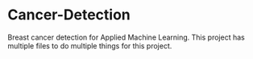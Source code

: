 # Cancer-Detection
Breast cancer detection for Applied Machine Learning. This project has multiple files to do multiple things for this project.



